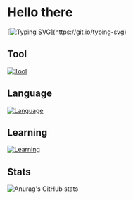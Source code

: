 # Hello there
[![Typing SVG](https://readme-typing-svg.demolab.com?font=Fira+Code&duration=3000&pause=500&color=FFFFFF&width=435&lines=Hi%2C+I'm+Shawn+;I'm+from+Indonesia;I+am+a+Web+Developer;Still+trying+to+understand+Python;)](https://git.io/typing-svg)

## Tool

[![Tool](https://skillicons.dev/icons?i=vscode,visualstudio&theme=dark)](https://skillicons.dev)

## Language

[![Language](https://skillicons.dev/icons?i=js,html,css&theme=dark)](https://skillicons.dev)

## Learning

[![Learning](https://skillicons.dev/icons?i=py&theme=dark)](https://skillicons.dev)

## Stats
![Anurag's GitHub stats](https://github-readme-stats.vercel.app/api?username=shawnharman&show_icons=true&theme=cobalt)
